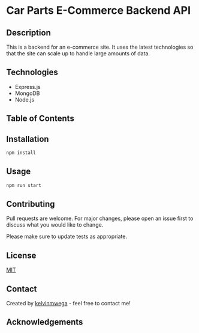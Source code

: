 # Car Parts E-Commerce Backend API

## Description

This is a backend for an e-commerce site. It uses the latest technologies so that the site can scale up to handle large amounts of data.

## Technologies

- Express.js
- MongoDB
- Node.js

## Table of Contents

## Installation

```bash
npm install
```

## Usage

```bash
npm run start
```

## Contributing

Pull requests are welcome. For major changes, please open an issue first to discuss what you would like to change.

Please make sure to update tests as appropriate.

## License

[MIT](https://choosealicense.com/licenses/mit/)

## Contact

Created by [kelvinmwega](https://github.com/kelvinmwega) - feel free to contact me!

## Acknowledgements
